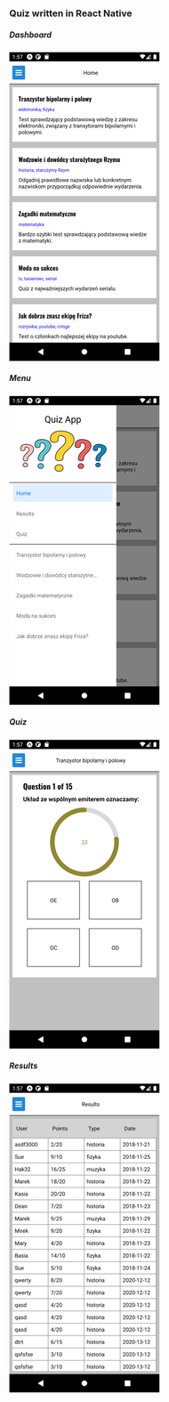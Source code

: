 ### Quiz written in React Native

##### Dashboard
![PREVIEW](./docs/dashboard.png)

##### Menu
![PREVIEW](./docs/menu.png)

##### Quiz
![PREVIEW](./docs/quiz.png)

##### Results
![PREVIEW](./docs/results.png)